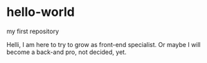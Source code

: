 # hello-world
my first repository

Helli,
I am here to try to grow as front-end specialist.
Or maybe I will become a back-and pro, not decided, yet.

